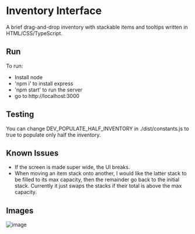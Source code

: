 # Inventory Interface

A brief drag-and-drop inventory with stackable items and tooltips written in HTML/CSS/TypeScript.

## Run

To run:
- Install node
- 'npm i' to install express
- 'npm start' to run the server
- go to http://localhost:3000

## Testing

You can change DEV_POPULATE_HALF_INVENTORY in ./dist/constants.js to true to populate only half the inventory.

## Known Issues

- If the screen is made super wide, the UI breaks.
- When moving an item stack onto another, I would like the latter stack to be filled to its max capacity, then the remainder go back to the initial stack. Currently it just swaps the stacks if their total is above the max capacity.

## Images

![image](https://github.com/GeorgeHarland/inventory-interface/assets/37070520/4d771f9c-b3da-467a-bc43-fef72b09be89)

